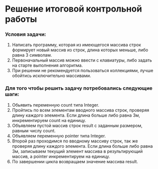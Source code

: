 # Решение итоговой контрольной работы 

### Условия задачи:
1. Написать программу, которая из имеющегося массива строк формирует новый массив из строк, длина которых меньше, либо равна 3 символам.
2. Первоначальный массив можно ввести с клавиатуры, либо задать на старте выполнения алгоритма.
3. При решении не рекомендуется пользоваться коллекциями, лучше обойтись исключительно массивами.

### Для того чтобы решить задачу потребовались следующие шаги:
1. Обьявить переменную count типа Integer. 
2. Пройтись по всем элементам вводного массива строк, проверяя длину каждого элемента. Если длина больше либо равна 3м, инкрементируем count на единицу. 
3. Объявляем пустой массив строк result с заданным размером, равным числу count. 
4. Объявляем переменную pointer типа Integer. 
5. Второй раз проходимся по вводному массиву строк, так же проверяя длину каждого элемента. Если длина больше либо равна 3м, записываем текущий элемент массива в результирующий массив, а pointer инкрементируем на единицу.
6. По завершении цикла возвращаем значение массива result.  

